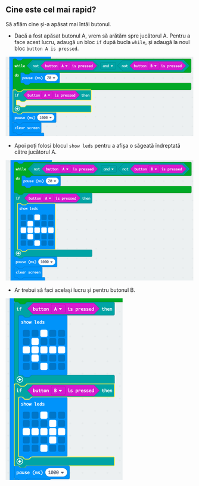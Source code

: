 ## Cine este cel mai rapid?

Să aflăm cine și-a apăsat mai întâi butonul.

+ Dacă a fost apăsat butonul A, vrem să arătăm spre jucătorul A. Pentru a face acest lucru, adaugă un bloc `if` după bucla `while`, și adaugă la noul bloc `button A is pressed`.

![captură de ecran](images/reaction-if-a.png)

+ Apoi poți folosi blocul `show leds` pentru a afișa o săgeată îndreptată către jucătorul A.

![captură de ecran](images/reaction-if-a-show.png)

+ Ar trebui să faci același lucru și pentru butonul B.

![captură de ecran](images/reaction-if-b-show.png)